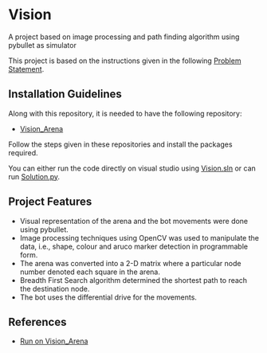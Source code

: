 # Vision
A project based on image processing and path finding algorithm using pybullet as simulator

This project is based on the instructions given in the following [Problem Statement](https://drive.google.com/file/d/1gC5mwmm_vMUPtPOinPhZ4rZZTMcA5sih/view?usp=sharing).

## Installation Guidelines
Along with this repository, it is needed to have the following repository:
* [Vision_Arena](https://github.com/Robotics-Club-IIT-BHU/Vision-2.0-2020-Arena)

Follow the steps given in these repositories and install the packages required.

You can either run the code directly on visual studio using [Vision.sln](https://github.com/milind-prajapat/Vision/blob/main/Vision.sln) or can run [Solution.py](https://github.com/milind-prajapat/Vision/blob/main/Solution.py).

## Project Features
* Visual representation of the arena and the bot movements were done using pybullet.
* Image processing techniques using OpenCV was used to manipulate the data, i.e., shape, colour and aruco marker detection in programmable form.
* The arena was converted into a 2-D matrix where a particular node number denoted each square in the arena.
* Breadth First Search algorithm determined the shortest path to reach the destination node.
* The bot uses the differential drive for the movements.

## References
* [Run on Vision_Arena](https://drive.google.com/file/d/16UYtqpRY0y2ey_q_UJsuPqzUj9xVu7Z1/view?usp=sharing)
